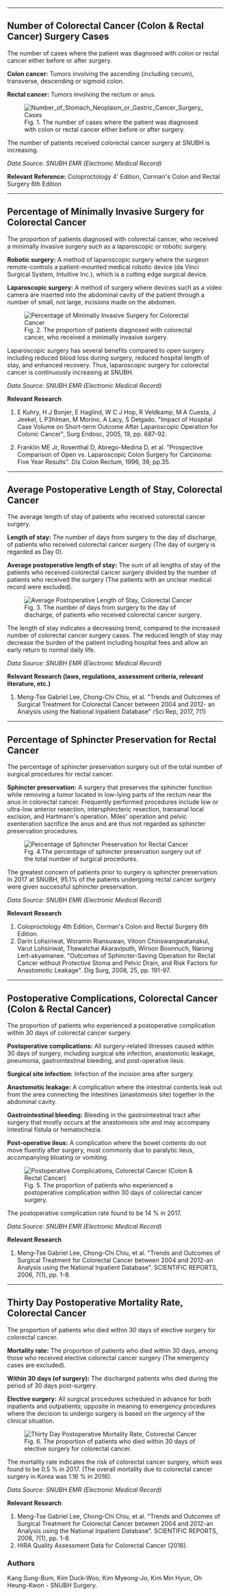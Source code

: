 <hr class= "p-5">
<h2 class="c-display-5">Number of Colorectal Cancer (Colon & Rectal Cancer) Surgery Cases</h2>
<p class="lead">The number of cases where the patient was diagnosed with colon or rectal cancer either before or after surgery.</p>

**Colon cancer:** Tumors involving the ascending (including cecum), transverse, descending or sigmoid colon.

**Rectal cancer:** Tumors involving the rectum or anus.

<figure class="my-4">
    <img class="img img-fluid" src="/static/bundang/2018/colorectal_cancer/pic_01_Number_of_Colorectal_Cancer_(Colon_&_Rectal_Cancer)_Surgery_Cases_Seoul_National_University_Bundang_Hospital.jpg" alt="Number_of_Stomach_Neoplasm_or_Gastric_Cancer_Surgery_Cases">
    <figcaption class="text-muted text-center">Fig. 1. The number of cases where the patient was diagnosed with colon or rectal cancer either before or after surgery.</figcaption>
</figure>

The number of patients received colorectal cancer surgery at SNUBH is increasing. 

*Data Source: SNUBH EMR (Electronic Medical Record)*

**Relevant Reference:** Coloproctology 4' Edition, Corman's Colon and Rectal Surgery 6th Edition

<hr class= "p-5">
<h2 class="c-display-5">Percentage of Minimally Invasive Surgery for Colorectal Cancer</h2>
<p class="lead">The proportion of patients diagnosed with colorectal cancer, who received a minimally invasive surgery such as a laparoscopic or robotic surgery.</p>

**Robotic surgery:** A method of laparoscopic surgery where the surgeon remote-controls a patient-mounted medical robotic device (da Vinci Surgical System, Intuitive Inc.), which is a cutting edge surgical device.

**Laparoscopic surgery:** A method of surgery where devices such as a video camera are inserted into the abdominal cavity of the patient through a number of small, not large, incisions made on the abdomen. 

<figure class="my-4">
    <img class="img img-fluid" src="/static/bundang/2018/colorectal_cancer/pic_02_Percentage_of_Minimally_Invasive_Surgery_for_Colorectal_Cancer_Seoul_National_University_Bundang_Hospital.jpg" alt="Percentage of Minimally Invasive Surgery for Colorectal Cancer">
    <figcaption class="text-muted text-center">Fig. 2. The proportion of patients diagnosed with colorectal cancer, who received a minimally invasive surgery.</figcaption>
</figure>

Laparoscopic surgery has several benefits compared to open surgery including reduced blood loss during surgery, reduced hospital length of stay, and enhanced recovery. Thus, laparoscopic surgery for colorectal cancer is continuously increasing at SNUBH. 

*Data Source: SNUBH EMR (Electronic Medical Record)*

**Relevant Research**

1. E Kuhry, H J Bonjer, E Haglind, W C J Hop, R Veldkamp, M A Cuesta, J Jeekel, L P3hIman, M Morino, A Lacy, S Delgado. "Impact of Hospital Case Volume on Short-term Outcome After Laparoscopic Operation for Colonic Cancer", Surg Endosc, 2005, 19, pp. 687-92.

2. Franklin ME Jr, Rosenthal D, Abrego-Medina D, et al. "Prospective Comparison of Open vs. Laparoscopic Colon Surgery for Carcinoma: Five Year Results". Dis Colon Rectum, 1996, 39, pp.35.


<hr class= "p-5">
<h2 class="c-display-5">Average Postoperative Length of Stay, Colorectal Cancer</h2>
<p class="lead">The average length of stay of patients who received colorectal cancer surgery.</p>

**Length of stay:** The number of days from surgery to the day of discharge, of patients who received colorectal cancer surgery (The day of surgery is regarded as Day 0).

**Average postoperative length of stay:** The sum of all lengths of stay of the patients who received colorectal cancer surgery divided by the number of patients who received the surgery (The patients with an unclear medical record were excluded). 

<figure class="my-4">
    <img class="img img-fluid" src="/static/bundang/2018/colorectal_cancer/pic_03_Average_Postoperative_Length_of_Stay_Colorectal_Cancer_Seoul_National_University_Bundang_Hospital.jpg" alt="Average Postoperative Length of Stay, Colorectal Cancer">
    <figcaption class="text-muted text-center">Fig. 3. The number of days from surgery to the day of discharge, of patients who received colorectal cancer surgery.</figcaption>
</figure>

The length of stay indicates a decreasing trend, compared to the increased number of colorectal cancer surgery cases. The reduced length of stay may decrease the burden of the patient including hospital fees and allow an early return to normal daily life. 


*Data Source: SNUBH EMR (Electronic Medical Record)*

**Relevant Research (laws, regulations, assessment criteria, relevant literature, etc.)**
1. Meng-Tse Gabriel Lee, Chong-Chi Chiu, et al. "Trends and Outcomes of Surgical Treatment for Colorectal Cancer between 2004 and 2012- an Analysis using the National Inpatient Database" rSci Rep, 2017, 7(1)

<hr class= "p-5">
<h2 class="c-display-5">Percentage of Sphincter Preservation for Rectal Cancer</h2>
<p class="lead">The percentage of sphincter preservation surgery out of the total number of surgical procedures for rectal cancer.</p>

**Sphincter preservation:** A surgery that preserves the sphincter function while removing a tumor located in low-lying parts of the rectum near the anus in colorectal cancer. Frequently performed procedures include low or ultra-low anterior resection, intersphincteric resection, transanal local excision, and Hartmann's operation. Miles' operation and pelvic exenteration sacrifice the anus and are thus not regarded as sphincter preservation procedures. 

<figure class="my-4">
    <img class="img img-fluid" src="/static/bundang/2018/colorectal_cancer/pic_04_Percentage_of_Sphincter_Preservation_for_Rectal_Cancer_Seoul_National_University_Bundang_Hospital.jpg" alt="Percentage of Sphincter Preservation for Rectal Cancer">
    <figcaption class="text-muted text-center">Fig. 4.The percentage of sphincter preservation surgery out of the total number of surgical procedures.</figcaption>
</figure>

The greatest concern of patients prior to surgery is sphincter preservation. In 2017 at SNUBH, 95.1% of the patients undergoing rectal cancer surgery were given successful sphincter preservation. 

*Data Source: SNUBH EMR (Electronic Medical Record)*

**Relevant Research**

1. Coloproctology 4th Edition, Corman's Colon and Rectal Surgery 6th Edition.
2. Darin Lohsiriwat, Woramin Riansuwan, Vitoon Chinswangwatanakul, Varut Lohsiriwat, Thawatchai Akaraviputh, Wiroon Boonnuch, Narong Lert-akyamanee. "Outcomes of Sphincter-Saving Operation for Rectal Cancer without Protective Stoma and Pelvic Drain, and Risk Factors for Anastomotic Leakage". Dig Surg, 2008, 25, pp. 191-97.

<hr class= "p-5">
<h2 class="c-display-5">Postoperative Complications, Colorectal Cancer (Colon & Rectal Cancer)</h2>
<p class="lead">The proportion of patients who experienced a postoperative complication within 30 days of colorectal cancer surgery.</p>

**Postoperative complications:** All surgery-related illnesses caused within 30 days of surgery, including surgical site infection, anastomotic leakage, pneumonia, gastrointestinal bleeding, and post-operative ileus.

**Surgical site infection:** Infection of the incision area after surgery.

**Anastomotic leakage:** A complication where the intestinal contents leak out from the area connecting the intestines (anastomosis site) together in the abdominal cavity.

**Gastrointestinal bleeding:** Bleeding in the gastrointestinal tract after surgery that mostly occurs at the anastomosis site and may accompany intestinal fistula or hematochezia.

**Post-operative ileus:** A complication where the bowel contents do not move fluently after surgery, most commonly due to paralytic ileus, accompanying bloating or vomiting. 

<figure class="my-4">
    <img class="img img-fluid" src="/static/bundang/2018/colorectal_cancer/pic_05_Postoperative_Complications,_Colorectal_Cancer_(Colon_&_Rectal_Cancer)_Seoul_National_University_Bundang_Hospital.jpg" alt="Postoperative Complications, Colorectal Cancer (Colon & Rectal Cancer)">
    <figcaption class="text-muted text-center">Fig. 5. The proportion of patients who experienced a postoperative complication within 30 days of colorectal cancer surgery.</figcaption>
</figure>


The postoperative complication rate found to be 14 % in 2017. 

*Data Source: SNUBH EMR (Electronic Medical Record)*

**Relevant Research**
1. Meng-Tse Gabriel Lee, Chong-Chi Chiu, et al. "Trends and Outcomes of Surgical Treatment for Colorectal Cancer between 2004 and 2012-an Analysis using the National Inpatient Database". SCIENTIFIC REPORTS, 2006, 7(1), pp. 1-8.

<hr class= "p-5">
<h2 class="c-display-5">Thirty Day Postoperative Mortality Rate, Colorectal Cancer</h2>
<p class="lead">The proportion of patients who died within 30 days of elective surgery for colorectal cancer.</p>

**Mortality rate:** The proportion of patients who died within 30 days, among those who received elective colorectal cancer surgery (The emergency cases are excluded).

**Within 30 days (of surgery):** The discharged patients who died during the period of 30 days post-surgery.

**Elective surgery:** All surgical procedures scheduled in advance for both inpatients and outpatients; opposite in meaning to emergency procedures where the decision to undergo surgery is based on the urgency of the clinical situation. 


<figure class="my-4">
    <img class="img img-fluid" src="/static/bundang/2018/colorectal_cancer/pic_06_Thirty_Day_Postoperative_Mortality_Rate_Colorectal_Cancer_Seoul_National_University_Bundang_Hospital.jpg" alt="Thirty Day Postoperative Mortality Rate, Colorectal Cancer">
    <figcaption class="text-muted text-center">Fig. 6. The proportion of patients who died within 30 days of elective surgery for colorectal cancer.</figcaption>
</figure>

The mortality rate indicates the risk of colorectal cancer surgery, which was found to be 0.5 % in 2017. (The overall mortality due to colorectal cancer surgery in Korea was 1.16 % in 2016).

*Data Source: SNUBH EMR (Electronic Medical Record)*

**Relevant Research**
1. Meng-Tse Gabriel Lee, Chong-Chi Chiu, et al. "Trends and Outcomes of Surgical Treatment for Colorectal Cancer between 2004 and 2012-an Analysis using the National Inpatient Database". SCIENTIFIC REPORTS, 2006, 7(1), pp. 1-8.
2. HIRA Quality Assessment Data for Colorectal Cancer (2016).

### Authors

Kang Sung-Bum, Kim Duck-Woo, Kim Myeong-Jo, Kim Min Hyun, Oh Heung-Kwon - SNUBH Surgery.
